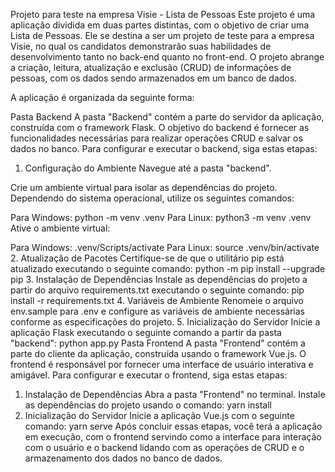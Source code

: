 Projeto para teste na empresa Visie - Lista de Pessoas
Este projeto é uma aplicação dividida em duas partes distintas, com o objetivo de criar uma Lista de Pessoas. Ele se destina a ser um projeto de teste para a empresa Visie, no qual os candidatos demonstrarão suas habilidades de desenvolvimento tanto no back-end quanto no front-end. O projeto abrange a criação, leitura, atualização e exclusão (CRUD) de informações de pessoas, com os dados sendo armazenados em um banco de dados.

A aplicação é organizada da seguinte forma:

Pasta Backend
A pasta "Backend" contém a parte do servidor da aplicação, construída com o framework Flask. O objetivo do backend é fornecer as funcionalidades necessárias para realizar operações CRUD e salvar os dados no banco. Para configurar e executar o backend, siga estas etapas:

1. Configuração do Ambiente
Navegue até a pasta "backend".

Crie um ambiente virtual para isolar as dependências do projeto. Dependendo do sistema operacional, utilize os seguintes comandos:

Para Windows: python -m venv .venv
Para Linux: python3 -m venv .venv
Ative o ambiente virtual:

Para Windows: .venv/Scripts/activate
Para Linux: source .venv/bin/activate
2. Atualização de Pacotes
Certifique-se de que o utilitário pip está atualizado executando o seguinte comando:
python -m pip install --upgrade pip
3. Instalação de Dependências
Instale as dependências do projeto a partir do arquivo requirements.txt executando o seguinte comando:
pip install -r requirements.txt
4. Variáveis de Ambiente
Renomeie o arquivo env.sample para .env e configure as variáveis de ambiente necessárias conforme as especificações do projeto.
5. Inicialização do Servidor
Inicie a aplicação Flask executando o seguinte comando a partir da pasta "backend":
python app.py
Pasta Frontend
A pasta "Frontend" contém a parte do cliente da aplicação, construída usando o framework Vue.js. O frontend é responsável por fornecer uma interface de usuário interativa e amigável. Para configurar e executar o frontend, siga estas etapas:

1. Instalação de Dependências
Abra a pasta "Frontend" no terminal.
Instale as dependências do projeto usando o comando:
yarn install
2. Inicialização do Servidor
Inicie a aplicação Vue.js com o seguinte comando:
yarn serve
Após concluir essas etapas, você terá a aplicação em execução, com o frontend servindo como a interface para interação com o usuário e o backend lidando com as operações de CRUD e o armazenamento dos dados no banco de dados.